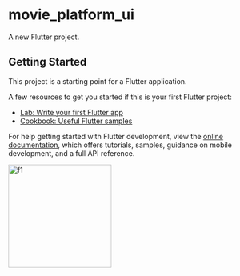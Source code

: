 # movie_platform_ui

A new Flutter project.

## Getting Started

This project is a starting point for a Flutter application.

A few resources to get you started if this is your first Flutter project:

- [Lab: Write your first Flutter app](https://docs.flutter.dev/get-started/codelab)
- [Cookbook: Useful Flutter samples](https://docs.flutter.dev/cookbook)

For help getting started with Flutter development, view the
[online documentation](https://docs.flutter.dev/), which offers tutorials,
samples, guidance on mobile development, and a full API reference.


<img width="206" alt="f1" src="https://github.com/faragzz/movie_platform_ui/assets/91439764/038801f7-7318-432b-8ec0-3f126e0f6a5d">
